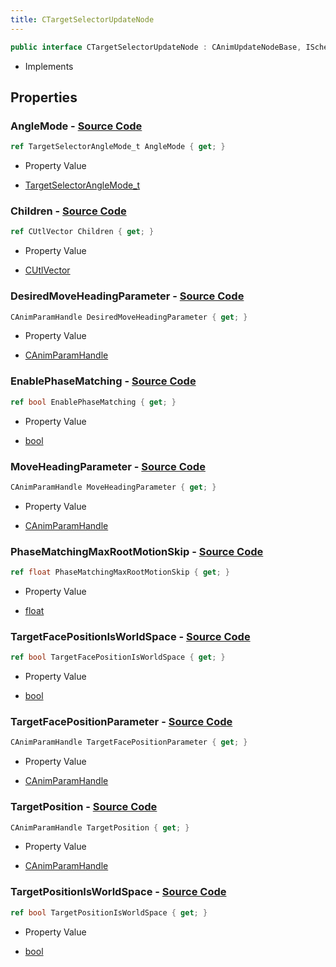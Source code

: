 ```yaml
---
title: CTargetSelectorUpdateNode
---
```


```csharp
public interface CTargetSelectorUpdateNode : CAnimUpdateNodeBase, ISchemaClass<CAnimUpdateNodeBase>, ISchemaClass<CTargetSelectorUpdateNode>, ISchemaField, ISchemaClass, INativeHandle
```

- Implements

## Properties

### **AngleMode** - [Source Code](https://github.com/swiftly-solution/swiftlys2/blob/main/managed/src/SwiftlyS2.Generated/Schemas/Interfaces/CTargetSelectorUpdateNode.cs#L16)

```csharp
ref TargetSelectorAngleMode_t AngleMode { get; }
```

- Property Value

- [TargetSelectorAngleMode_t](/docs/api/shared/schemadefinitions/targetselectoranglemode_t)

### **Children** - [Source Code](https://github.com/swiftly-solution/swiftlys2/blob/main/managed/src/SwiftlyS2.Generated/Schemas/Interfaces/CTargetSelectorUpdateNode.cs#L19)

```csharp
ref CUtlVector Children { get; }
```

- Property Value

- [CUtlVector](/docs/api/)

### **DesiredMoveHeadingParameter** - [Source Code](https://github.com/swiftly-solution/swiftlys2/blob/main/managed/src/SwiftlyS2.Generated/Schemas/Interfaces/CTargetSelectorUpdateNode.cs#L27)

```csharp
CAnimParamHandle DesiredMoveHeadingParameter { get; }
```

- Property Value

- [CAnimParamHandle](/docs/api/shared/schemadefinitions/canimparamhandle)

### **EnablePhaseMatching** - [Source Code](https://github.com/swiftly-solution/swiftlys2/blob/main/managed/src/SwiftlyS2.Generated/Schemas/Interfaces/CTargetSelectorUpdateNode.cs#L33)

```csharp
ref bool EnablePhaseMatching { get; }
```

- Property Value

- [bool](https://learn.microsoft.com/dotnet/api/system.boolean)

### **MoveHeadingParameter** - [Source Code](https://github.com/swiftly-solution/swiftlys2/blob/main/managed/src/SwiftlyS2.Generated/Schemas/Interfaces/CTargetSelectorUpdateNode.cs#L25)

```csharp
CAnimParamHandle MoveHeadingParameter { get; }
```

- Property Value

- [CAnimParamHandle](/docs/api/shared/schemadefinitions/canimparamhandle)

### **PhaseMatchingMaxRootMotionSkip** - [Source Code](https://github.com/swiftly-solution/swiftlys2/blob/main/managed/src/SwiftlyS2.Generated/Schemas/Interfaces/CTargetSelectorUpdateNode.cs#L35)

```csharp
ref float PhaseMatchingMaxRootMotionSkip { get; }
```

- Property Value

- [float](https://learn.microsoft.com/dotnet/api/system.single)

### **TargetFacePositionIsWorldSpace** - [Source Code](https://github.com/swiftly-solution/swiftlys2/blob/main/managed/src/SwiftlyS2.Generated/Schemas/Interfaces/CTargetSelectorUpdateNode.cs#L31)

```csharp
ref bool TargetFacePositionIsWorldSpace { get; }
```

- Property Value

- [bool](https://learn.microsoft.com/dotnet/api/system.boolean)

### **TargetFacePositionParameter** - [Source Code](https://github.com/swiftly-solution/swiftlys2/blob/main/managed/src/SwiftlyS2.Generated/Schemas/Interfaces/CTargetSelectorUpdateNode.cs#L23)

```csharp
CAnimParamHandle TargetFacePositionParameter { get; }
```

- Property Value

- [CAnimParamHandle](/docs/api/shared/schemadefinitions/canimparamhandle)

### **TargetPosition** - [Source Code](https://github.com/swiftly-solution/swiftlys2/blob/main/managed/src/SwiftlyS2.Generated/Schemas/Interfaces/CTargetSelectorUpdateNode.cs#L21)

```csharp
CAnimParamHandle TargetPosition { get; }
```

- Property Value

- [CAnimParamHandle](/docs/api/shared/schemadefinitions/canimparamhandle)

### **TargetPositionIsWorldSpace** - [Source Code](https://github.com/swiftly-solution/swiftlys2/blob/main/managed/src/SwiftlyS2.Generated/Schemas/Interfaces/CTargetSelectorUpdateNode.cs#L29)

```csharp
ref bool TargetPositionIsWorldSpace { get; }
```

- Property Value

- [bool](https://learn.microsoft.com/dotnet/api/system.boolean)

